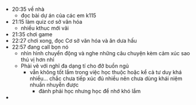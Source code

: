 - 20:35 về nhà
	- đọc bài dự án của các em k115
- 21:15 làm quiz cơ sở văn hóa
	- nhiều kthuc mới vãi
- 21:35 chơi game
- 22:27 chơi xong, đọc Cơ sở văn hóa và ăn dưa hấu
- 22:57 đang call bọn nó
	- nhìn hình chuyển động và nghe những câu chuyện kèm cảm xúc sao thú vị hơn nhỉ
	- Phải vẽ với nghĩ đa dạng tí cho đỡ buồn ngủ
		- vẫn không tốt lắm trong việc học thuộc hoặc kể cả tư duy khá nhiều... chắc chưa tiếp xúc đủ nhiều nên chưa dùng khái niệm nhuần nhuyễn được
			- đành phải học nhưng học để nhớ khó lắm
-